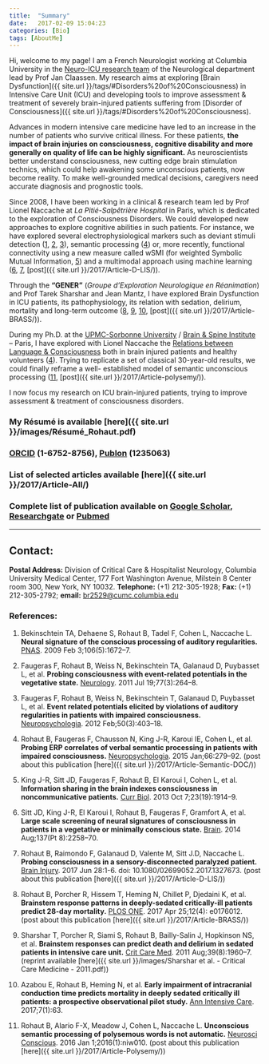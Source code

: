 ```yaml
---
title:  "Summary"
date:   2017-02-09 15:04:23
categories: [Bio]
tags: [AboutMe]
---
```


Hi, welcome to my page! I am a French Neurologist working at Columbia University in the [Neuro-ICU research team](http://columbianeurology.org/research/divisions-and-programs/neurocritical-care) of the Neurological department lead by Prof Jan Claassen. My research aims at exploring [Brain Dysfunction]({{ site.url }}/tags/#Disorders%20of%20Consciousness) in Intensive Care Unit (ICU) and developing tools to improve assessment & treatment of severely brain-injured patients suffering from [Disorder of Consciousness]({{ site.url }}/tags/#Disorders%20of%20Consciousness).

Advances in modern intensive care medicine have led to an increase in the number of patients who survive critical illness. For these patients, **the impact of brain injuries on consciousness, cognitive disability and more generally on quality of life can be highly significant.** As neuroscientists better understand consciousness, new cutting edge brain stimulation technics, which could help awakening some unconscious patients, now become reality. To make well-grounded medical decisions, caregivers need accurate diagnosis and prognostic tools.

Since 2008, I have been working in a clinical & research team led by Prof Lionel Naccache at *La Pitié-Salpêtrière Hospital* in Paris, which is dedicated to the exploration of Consciousness Disorders. We could developed new approaches to explore cognitive abilities in such patients. For instance, we have explored several electrophysiological markers such as deviant stimuli detection ([1](http://dx.doi.org/10.1073/pnas.0809667106), [2](http://dx.doi.org/10.1212/WNL.0b013e3182217ee8), [3](http://dx.doi.org/10.1016/j.neuropsychologia.2011.12.015)), semantic processing ([4](http://dx.doi.org/10.1016/j.neuropsychologia.2014.10.014)) or, more recently, functional connectivity using a new measure called wSMI (for weighted Symbolic Mutual Information, [5](http://dx.doi.org/10.1016/j.cub.2013.07.075)) and a multimodal approach using machine learning ([6](https://doi.org/10.1093/brain/awu141), [7](http://www.tandfonline.com/eprint/MyfqFbsr6UeQyMpYK6A7/full), [post]({{ site.url }}/2017/Article-D-LIS/)).

Through the **“GENER”** (*Groupe d’Exploration Neurologique en Réanimation*) and Prof Tarek Sharshar and Jean Mantz, I have explored Brain Dysfunction in ICU patients, its pathophysiology, its relation with sedation, delirium, mortality and long-term outcome  ([8](https://doi.org/10.1371/journal.pone.0176012), [9](http://dx.doi.org/10.1080/02699052.2017.1327673), [10](http://dx.doi.org/10.1097/CCM.0b013e31821b843b), [post]({{ site.url }}/2017/Article-BRASS/)).

During my Ph.D. at the [UPMC-Sorbonne University](http://www.upmc.fr/en/index.html) / [Brain & Spine Institute](http://icm-institute.org/en/team/team-bartolomeo-cohen-naccache/) – Paris, I have explored with Lionel Naccache the [Relations between Language & Consciousness](https://tel.archives-ouvertes.fr/tel-01372200) both in brain injured patients and healthy volunteers ([4](http://dx.doi.org/10.1016/j.neuropsychologia.2011.12.015)). Trying to replicate a set of classical 30-year-old  results, we could finally reframe a well- established model of semantic unconscious processing ([11](https://doi.org/10.1093/nc/niw010), [post]({{ site.url }}/2017/Article-polysemy/)).

I now focus my research on ICU brain-injured patients, trying to improve assessment & treatment of consciousness disorders.

### My **Résumé** is available [here]({{ site.url }}/images/Résumé_Rohaut.pdf)
### [ORCID] (1-6752-8756), [Publon] (1235063)
###  List of selected articles available [here]({{ site.url }}/2017/Article-All/)
### Complete list of publication available on [Google Scholar], [Researchgate] or [Pubmed]


[Google Scholar]: https://scholar.google.fr/citations?hl=fr&user=jgHpg1oAAAAJ&view_op=list_works&sortby=pubdate
[Researchgate]:https://www.researchgate.net/profile/Benjamin_Rohaut
[Pubmed]:https://www.ncbi.nlm.nih.gov/pubmed/?term=Rohaut+B%5BAuthor%5D

---

## Contact:
**Postal Address:** Division of Critical Care & Hospitalist Neurology,
Columbia University Medical Center,
177 Fort Washington Avenue,
Milstein 8 Center room 300,
New York, NY 10032. **Telephone:** (+1) 212-305-1928; **Fax:** (+1) 212-305-2792; **email:** [br2529@cumc.columbia.edu](mailto:br2529@cumc.columbia.edu)

[ORCID]:http://orcid.org/0000-0001-6752-8756
[Publon]:https://publons.com/author/1235063/benjamin-rohaut#profile


### References:

1. Bekinschtein TA, Dehaene S, Rohaut B, Tadel F, Cohen L, Naccache L. **Neural signature of the conscious processing of auditory regularities.** [PNAS](http://dx.doi.org/10.1073/pnas.0809667106). 2009 Feb 3;106(5):1672–7.

2. Faugeras F, Rohaut B, Weiss N, Bekinschtein TA, Galanaud D, Puybasset L, et al. **Probing consciousness with event-related potentials in the vegetative state.** [Neurology](http://dx.doi.org/10.1212/WNL.0b013e3182217ee8). 2011 Jul 19;77(3):264–8.

3. Faugeras F, Rohaut B, Weiss N, Bekinschtein T, Galanaud D, Puybasset L, et al.  **Event related potentials elicited by violations of auditory regularities in patients with impaired consciousness.** [Neuropsychologia](http://dx.doi.org/10.1016/j.neuropsychologia.2011.12.015). 2012 Feb;50(3):403–18.

4. Rohaut B, Faugeras F, Chausson N, King J-R, Karoui IE, Cohen L, et al. **Probing ERP correlates of verbal semantic processing in patients with impaired consciousness.** [Neuropsychologia](http://dx.doi.org/10.1016/j.neuropsychologia.2014.10.014). 2015 Jan;66:279–92. (post about this publication [here]({{ site.url }}/2017/Article-Semantic-DOC/))

5. King J-R, Sitt JD, Faugeras F, Rohaut B, El Karoui I, Cohen L, et al. **Information sharing in the brain indexes consciousness in noncommunicative patients.** [Curr Biol](http://dx.doi.org/10.1016/j.cub.2013.07.075). 2013 Oct 7;23(19):1914–9.

6. Sitt JD, King J-R, El Karoui I, Rohaut B, Faugeras F, Gramfort A, et al. **Large scale screening of neural signatures of consciousness in patients in a vegetative or minimally conscious state.** [Brain](https://doi.org/10.1093/brain/awu141). 2014 Aug;137(Pt 8):2258–70.

7. Rohaut B, Raimondo F, Galanaud D, Valente M, Sitt J.D, Naccache L. **Probing consciousness in a sensory-disconnected paralyzed patient.** [Brain Injury](http://dx.doi.org/10.1080/02699052.2017.1327673). 2017 Jun 28:1-6. doi: 10.1080/02699052.2017.1327673. (post about this publication [here]({{ site.url }}/2017/Article-D-LIS/))

8. Rohaut B, Porcher R, Hissem T, Heming N, Chillet P, Djedaini K, et al. **Brainstem response patterns in deeply-sedated critically-ill patients predict 28-day mortality.** [PLOS ONE](https://doi.org/10.1371/journal.pone.0176012). 2017 Apr 25;12(4): e0176012. (post about this publication [here]({{ site.url }}/2017/Article-BRASS/))

9. Sharshar T, Porcher R, Siami S, Rohaut B, Bailly-Salin J, Hopkinson NS, et al. **Brainstem responses can predict death and delirium in sedated patients in intensive care unit.** [Crit Care Med](http://dx.doi.org/10.1097/CCM.0b013e31821b843b). 2011 Aug;39(8):1960–7. (reprint available [here]({{ site.url }}/images/Sharshar et al. - Critical Care Medicine - 2011.pdf))

10. Azabou E, Rohaut B, Heming N, et al. **Early impairment of intracranial conduction time predicts mortality in deeply sedated critically ill patients: a prospective observational pilot study.** [Ann Intensive Care]((http://dx.doi.org/10.1080/02699052.2017.1327673)). 2017;7(1):63.

11. Rohaut B, Alario F-X, Meadow J, Cohen L, Naccache L. **Unconscious semantic processing of polysemous words is not automatic.** [Neurosci Conscious](https://doi.org/10.1093/nc/niw010). 2016 Jan 1;2016(1):niw010. (post about this publication [here]({{ site.url }}/2017/Article-Polysemy/))

